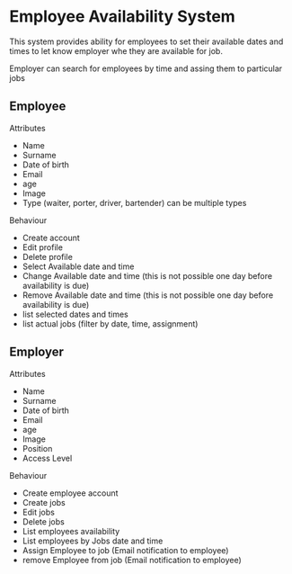 # Employee Availability System

This system provides ability for employees to set their available dates and times to let know
employer whe they are available for job.

Employer can search for employees by time and assing them to particular jobs

## Employee

Attributes

* Name
* Surname
* Date of birth
* Email
* age
* Image
* Type (waiter, porter, driver, bartender) can be multiple types

Behaviour

* Create account
* Edit profile
* Delete profile
* Select Available date and time
* Change Available date and time (this is not possible one day before availability is due)
* Remove Available date and time (this is not possible one day before availability is due)
* list selected dates and times
* list actual jobs (filter by date, time, assignment)

## Employer

Attributes

* Name
* Surname
* Date of birth
* Email
* age
* Image
* Position
* Access Level

Behaviour

* Create employee account
* Create jobs
* Edit jobs
* Delete jobs
* List employees availability
* List employees by Jobs date and time
* Assign Employee to job (Email notification to employee)
* remove Employee from job (Email notification to employee)
